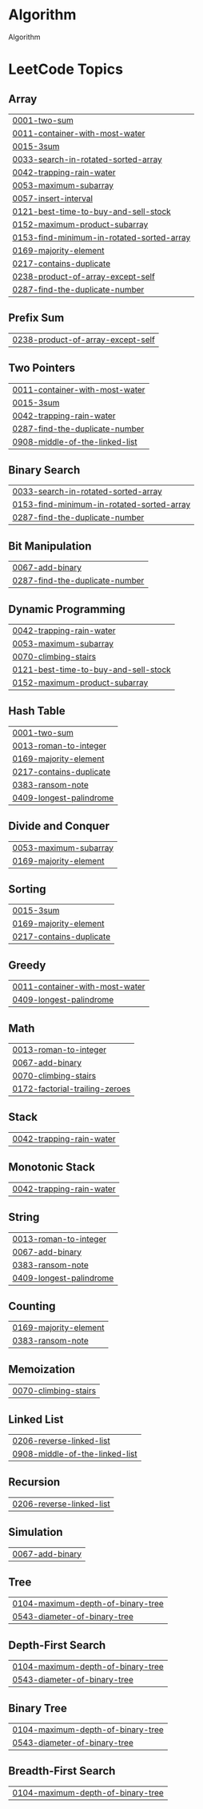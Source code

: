 # Algorithm
Algorithm

<!---LeetCode Topics Start-->
# LeetCode Topics
## Array
|  |
| ------- |
| [0001-two-sum](https://github.com/shinjuno123/Algorithm/tree/master/0001-two-sum) |
| [0011-container-with-most-water](https://github.com/shinjuno123/Algorithm/tree/master/0011-container-with-most-water) |
| [0015-3sum](https://github.com/shinjuno123/Algorithm/tree/master/0015-3sum) |
| [0033-search-in-rotated-sorted-array](https://github.com/shinjuno123/Algorithm/tree/master/0033-search-in-rotated-sorted-array) |
| [0042-trapping-rain-water](https://github.com/shinjuno123/Algorithm/tree/master/0042-trapping-rain-water) |
| [0053-maximum-subarray](https://github.com/shinjuno123/Algorithm/tree/master/0053-maximum-subarray) |
| [0057-insert-interval](https://github.com/shinjuno123/Algorithm/tree/master/0057-insert-interval) |
| [0121-best-time-to-buy-and-sell-stock](https://github.com/shinjuno123/Algorithm/tree/master/0121-best-time-to-buy-and-sell-stock) |
| [0152-maximum-product-subarray](https://github.com/shinjuno123/Algorithm/tree/master/0152-maximum-product-subarray) |
| [0153-find-minimum-in-rotated-sorted-array](https://github.com/shinjuno123/Algorithm/tree/master/0153-find-minimum-in-rotated-sorted-array) |
| [0169-majority-element](https://github.com/shinjuno123/Algorithm/tree/master/0169-majority-element) |
| [0217-contains-duplicate](https://github.com/shinjuno123/Algorithm/tree/master/0217-contains-duplicate) |
| [0238-product-of-array-except-self](https://github.com/shinjuno123/Algorithm/tree/master/0238-product-of-array-except-self) |
| [0287-find-the-duplicate-number](https://github.com/shinjuno123/Algorithm/tree/master/0287-find-the-duplicate-number) |
## Prefix Sum
|  |
| ------- |
| [0238-product-of-array-except-self](https://github.com/shinjuno123/Algorithm/tree/master/0238-product-of-array-except-self) |
## Two Pointers
|  |
| ------- |
| [0011-container-with-most-water](https://github.com/shinjuno123/Algorithm/tree/master/0011-container-with-most-water) |
| [0015-3sum](https://github.com/shinjuno123/Algorithm/tree/master/0015-3sum) |
| [0042-trapping-rain-water](https://github.com/shinjuno123/Algorithm/tree/master/0042-trapping-rain-water) |
| [0287-find-the-duplicate-number](https://github.com/shinjuno123/Algorithm/tree/master/0287-find-the-duplicate-number) |
| [0908-middle-of-the-linked-list](https://github.com/shinjuno123/Algorithm/tree/master/0908-middle-of-the-linked-list) |
## Binary Search
|  |
| ------- |
| [0033-search-in-rotated-sorted-array](https://github.com/shinjuno123/Algorithm/tree/master/0033-search-in-rotated-sorted-array) |
| [0153-find-minimum-in-rotated-sorted-array](https://github.com/shinjuno123/Algorithm/tree/master/0153-find-minimum-in-rotated-sorted-array) |
| [0287-find-the-duplicate-number](https://github.com/shinjuno123/Algorithm/tree/master/0287-find-the-duplicate-number) |
## Bit Manipulation
|  |
| ------- |
| [0067-add-binary](https://github.com/shinjuno123/Algorithm/tree/master/0067-add-binary) |
| [0287-find-the-duplicate-number](https://github.com/shinjuno123/Algorithm/tree/master/0287-find-the-duplicate-number) |
## Dynamic Programming
|  |
| ------- |
| [0042-trapping-rain-water](https://github.com/shinjuno123/Algorithm/tree/master/0042-trapping-rain-water) |
| [0053-maximum-subarray](https://github.com/shinjuno123/Algorithm/tree/master/0053-maximum-subarray) |
| [0070-climbing-stairs](https://github.com/shinjuno123/Algorithm/tree/master/0070-climbing-stairs) |
| [0121-best-time-to-buy-and-sell-stock](https://github.com/shinjuno123/Algorithm/tree/master/0121-best-time-to-buy-and-sell-stock) |
| [0152-maximum-product-subarray](https://github.com/shinjuno123/Algorithm/tree/master/0152-maximum-product-subarray) |
## Hash Table
|  |
| ------- |
| [0001-two-sum](https://github.com/shinjuno123/Algorithm/tree/master/0001-two-sum) |
| [0013-roman-to-integer](https://github.com/shinjuno123/Algorithm/tree/master/0013-roman-to-integer) |
| [0169-majority-element](https://github.com/shinjuno123/Algorithm/tree/master/0169-majority-element) |
| [0217-contains-duplicate](https://github.com/shinjuno123/Algorithm/tree/master/0217-contains-duplicate) |
| [0383-ransom-note](https://github.com/shinjuno123/Algorithm/tree/master/0383-ransom-note) |
| [0409-longest-palindrome](https://github.com/shinjuno123/Algorithm/tree/master/0409-longest-palindrome) |
## Divide and Conquer
|  |
| ------- |
| [0053-maximum-subarray](https://github.com/shinjuno123/Algorithm/tree/master/0053-maximum-subarray) |
| [0169-majority-element](https://github.com/shinjuno123/Algorithm/tree/master/0169-majority-element) |
## Sorting
|  |
| ------- |
| [0015-3sum](https://github.com/shinjuno123/Algorithm/tree/master/0015-3sum) |
| [0169-majority-element](https://github.com/shinjuno123/Algorithm/tree/master/0169-majority-element) |
| [0217-contains-duplicate](https://github.com/shinjuno123/Algorithm/tree/master/0217-contains-duplicate) |
## Greedy
|  |
| ------- |
| [0011-container-with-most-water](https://github.com/shinjuno123/Algorithm/tree/master/0011-container-with-most-water) |
| [0409-longest-palindrome](https://github.com/shinjuno123/Algorithm/tree/master/0409-longest-palindrome) |
## Math
|  |
| ------- |
| [0013-roman-to-integer](https://github.com/shinjuno123/Algorithm/tree/master/0013-roman-to-integer) |
| [0067-add-binary](https://github.com/shinjuno123/Algorithm/tree/master/0067-add-binary) |
| [0070-climbing-stairs](https://github.com/shinjuno123/Algorithm/tree/master/0070-climbing-stairs) |
| [0172-factorial-trailing-zeroes](https://github.com/shinjuno123/Algorithm/tree/master/0172-factorial-trailing-zeroes) |
## Stack
|  |
| ------- |
| [0042-trapping-rain-water](https://github.com/shinjuno123/Algorithm/tree/master/0042-trapping-rain-water) |
## Monotonic Stack
|  |
| ------- |
| [0042-trapping-rain-water](https://github.com/shinjuno123/Algorithm/tree/master/0042-trapping-rain-water) |
## String
|  |
| ------- |
| [0013-roman-to-integer](https://github.com/shinjuno123/Algorithm/tree/master/0013-roman-to-integer) |
| [0067-add-binary](https://github.com/shinjuno123/Algorithm/tree/master/0067-add-binary) |
| [0383-ransom-note](https://github.com/shinjuno123/Algorithm/tree/master/0383-ransom-note) |
| [0409-longest-palindrome](https://github.com/shinjuno123/Algorithm/tree/master/0409-longest-palindrome) |
## Counting
|  |
| ------- |
| [0169-majority-element](https://github.com/shinjuno123/Algorithm/tree/master/0169-majority-element) |
| [0383-ransom-note](https://github.com/shinjuno123/Algorithm/tree/master/0383-ransom-note) |
## Memoization
|  |
| ------- |
| [0070-climbing-stairs](https://github.com/shinjuno123/Algorithm/tree/master/0070-climbing-stairs) |
## Linked List
|  |
| ------- |
| [0206-reverse-linked-list](https://github.com/shinjuno123/Algorithm/tree/master/0206-reverse-linked-list) |
| [0908-middle-of-the-linked-list](https://github.com/shinjuno123/Algorithm/tree/master/0908-middle-of-the-linked-list) |
## Recursion
|  |
| ------- |
| [0206-reverse-linked-list](https://github.com/shinjuno123/Algorithm/tree/master/0206-reverse-linked-list) |
## Simulation
|  |
| ------- |
| [0067-add-binary](https://github.com/shinjuno123/Algorithm/tree/master/0067-add-binary) |
## Tree
|  |
| ------- |
| [0104-maximum-depth-of-binary-tree](https://github.com/shinjuno123/Algorithm/tree/master/0104-maximum-depth-of-binary-tree) |
| [0543-diameter-of-binary-tree](https://github.com/shinjuno123/Algorithm/tree/master/0543-diameter-of-binary-tree) |
## Depth-First Search
|  |
| ------- |
| [0104-maximum-depth-of-binary-tree](https://github.com/shinjuno123/Algorithm/tree/master/0104-maximum-depth-of-binary-tree) |
| [0543-diameter-of-binary-tree](https://github.com/shinjuno123/Algorithm/tree/master/0543-diameter-of-binary-tree) |
## Binary Tree
|  |
| ------- |
| [0104-maximum-depth-of-binary-tree](https://github.com/shinjuno123/Algorithm/tree/master/0104-maximum-depth-of-binary-tree) |
| [0543-diameter-of-binary-tree](https://github.com/shinjuno123/Algorithm/tree/master/0543-diameter-of-binary-tree) |
## Breadth-First Search
|  |
| ------- |
| [0104-maximum-depth-of-binary-tree](https://github.com/shinjuno123/Algorithm/tree/master/0104-maximum-depth-of-binary-tree) |
<!---LeetCode Topics End-->